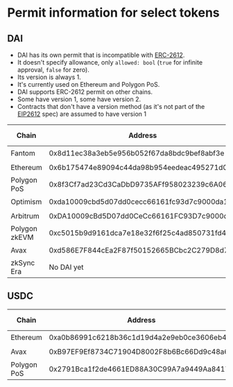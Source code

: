 # Permit information for select tokens 

## DAI

- DAI has its own permit that is incompatible with [ERC-2612](https://ercs.ethereum.org/ERCS/erc-2612).
- It doesn't specify allowance, only `allowed: bool` (`true` for infinite approval, `false` for zero).
- Its version is always 1.
- It's currently used on Ethereum and Polygon PoS.
- DAI supports ERC-2612 permit on other chains.
- Some have version 1, some have version 2.
- Contracts that don't have a version method (as it's not part of the [EIP2612](https://eips.ethereum.org/EIPS/ERC-2612)
  spec) are assumed to have version 1

| Chain         | Address                                    | DAI Permit | EIP2612 Permit | Version | transferWithPermit |
|---------------|--------------------------------------------|------------|----------------|---------|--------------------|
| Fantom        | 0x8d11ec38a3eb5e956b052f67da8bdc9bef8abf3e | ⛔️         | ✅              | 1       | ✅                  |
| Ethereum      | 0x6b175474e89094c44da98b954eedeac495271d0f | ✅          | ⛔️             | 1       | ⛔️                 |
| Polygon PoS   | 0x8f3Cf7ad23Cd3CaDbD9735AFf958023239c6A063 | ✅          | ⛔️             | 1       | ⛔️                 |
| Optimism      | 0xda10009cbd5d07dd0cecc66161fc93d7c9000da1 | ⛔️         | ✅              | 2       | ⛔️                 |
| Arbitrum      | 0xDA10009cBd5D07dd0CeCc66161FC93D7c9000da1 | ⛔️         | ✅              | 2       | ⛔️                 |
| Polygon zkEVM | 0xc5015b9d9161dca7e18e32f6f25c4ad850731fd4 | ⛔️         | ✅              | 1       | ⛔️                 |
| Avax          | 0xd586E7F844cEa2F87f50152665BCbc2C279D8d70 | ⛔️         | ⛔              | ⛔       | ⛔️                 |
| zkSync Era    | No DAI yet                                 | -          | -              | -       | -                  |

## USDC

| Chain       | Address                                    | DAI Permit | EIP2612 Permit | Version | transferWithPermit |
|-------------|--------------------------------------------|------------|----------------|---------|--------------------|
| Ethereum    | 0xa0b86991c6218b36c1d19d4a2e9eb0ce3606eb48 | ⛔️         | ✅              | 2       | ⛔️                 |
| Avax        | 0xB97EF9Ef8734C71904D8002F8b6Bc66Dd9c48a6E | ⛔️         | ✅              | 2       | ⛔️                 |
| Polygon PoS | 0x2791Bca1f2de4661ED88A30C99A7a9449Aa84174 | ⛔️         | ✅              | 1       | ⛔️                 |
